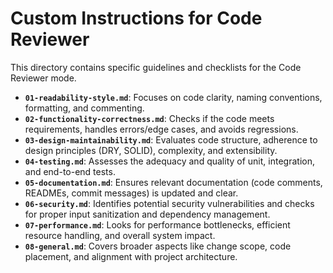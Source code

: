 # Custom Instructions for Code Reviewer

This directory contains specific guidelines and checklists for the Code Reviewer mode.

- **`01-readability-style.md`**: Focuses on code clarity, naming conventions, formatting, and commenting.
- **`02-functionality-correctness.md`**: Checks if the code meets requirements, handles errors/edge cases, and avoids regressions.
- **`03-design-maintainability.md`**: Evaluates code structure, adherence to design principles (DRY, SOLID), complexity, and extensibility.
- **`04-testing.md`**: Assesses the adequacy and quality of unit, integration, and end-to-end tests.
- **`05-documentation.md`**: Ensures relevant documentation (code comments, READMEs, commit messages) is updated and clear.
- **`06-security.md`**: Identifies potential security vulnerabilities and checks for proper input sanitization and dependency management.
- **`07-performance.md`**: Looks for performance bottlenecks, efficient resource handling, and overall system impact.
- **`08-general.md`**: Covers broader aspects like change scope, code placement, and alignment with project architecture.
